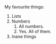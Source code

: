 My favourite things:
1. Lists
2. Numbers
    1. All numbers.
    2. Yes. All of them.
3. Inane things
